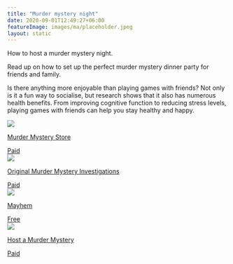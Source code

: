 ```yaml
---
title: "Murder mystery night"
date: 2020-09-01T12:49:27+06:00
featureImage: images/ma/placeholder.jpeg
layout: static
---
```


How to host a murder mystery night.

Read up on how to set up the perfect murder mystery dinner party for friends and family.

Is there anything more enjoyable than playing games with friends? Not only is it a fun way to socialise, but research shows that it also has numerous health benefits. From improving cognitive function to reducing stress levels, playing games with friends can help you stay healthy and happy.

<a class="ma-link" href="https://www.murdermysterystore.co.uk/article.asp?id=78"><div class="ma-card ma-card-Community"><div class="ma-icon"><img src ="/images/Icon-pound - community - opacity.svg"/></div><div class="ma-name"><p>Murder Mystery Store</p></div><div class="ma-paid-text"><span>Paid</span></div></div></a><a class="ma-link" href="https://murdermysteryinvestigations.com/"><div class="ma-card ma-card-Community"><div class="ma-icon"><img src ="/images/Icon-pound - community - opacity.svg"/></div><div class="ma-name"><p>Original Murder Mystery Investigations</p></div><div class="ma-paid-text"><span>Paid</span></div></div></a><a class="ma-link" href="https://www.mayhem.org.uk/murder-mystery-types/free-murder-mysteries/"><div class="ma-card ma-card-Community"><div class="ma-icon"><img src ="/images/Icon-check - community - opacity.svg"/></div><div class="ma-name"><p>Mayhem</p></div><div class="ma-paid-text"><span>Free</span></div></div></a><a class="ma-link" href="https://www.hostamurdermystery.co.uk/"><div class="ma-card ma-card-Community"><div class="ma-icon"><img src ="/images/Icon-pound - community - opacity.svg"/></div><div class="ma-name"><p>Host a Murder Mystery</p></div><div class="ma-paid-text"><span>Paid</span></div></div></a>  

<br/><br/>






